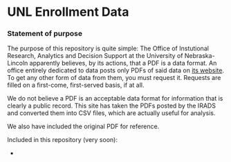 # UNL Enrollment Data

### Statement of purpose

The purpose of this repository is quite simple: The Office of Instutional Research, Analytics and Decision Support at the University of Nebraska-Lincoln apparently believes, by its actions, that a PDF is a data format. An office entirely dedicated to data posts only PDFs of said data on [its website](http://irads.unl.edu/). To get any other form of data from them, you must request it. Requests are filled on a first-come, first-served basis, if at all. 

We do not believe a PDF is an acceptable data format for information that is clearly a public record. This site has taken the PDFs posted by the IRADS and converted them into CSV files, which are actually useful for analysis.

We also have included the original PDF for reference.

Included in this repository (very soon):

* 